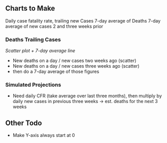 ## Charts to Make

Daily case fatality rate, trailing new Cases
7-day average of Deaths
7-day average of new cases 2 and three weeks prior


### Deaths Trailing Cases
_Scatter plot + 7-day average line_
* New deaths on a day / new cases two weeks ago (scatter)
* New deaths on a day / new cases three weeks ago (scatter)
* then do a 7-day average of those figures


### Simulated Projections
* Need daily CFR (take average over last three months), then multiply by daily new cases in previous three weeks -> est. deaths for the next 3 weeks


## Other Todo
- Make Y-axis always start at 0
